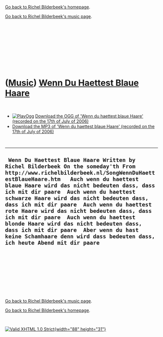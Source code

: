 [Go back to Richel Bilderbeek's homepage](index.htm).

[Go back to Richel Bilderbeek's music page](Music.htm).

 

 

 

 

 

([Music](Music.htm)) [Wenn Du Haettest Blaue Haare](SongWennDuHaettestBlaueHaare.htm)
=====================================================================================

 

-   [![PlayOgg](http://static.fsf.org/playogg/Play_ogg_80x15.png "I support PlayOgg!")](http://playogg.org)
    [Download the OGG of 'Wenn du haettest blaue Haare' (recorded on the
    17th of July of 2006)](CD04_10WennDuHaettestBlaueHaare.ogg)
-   [Download the MP3 of 'Wenn du haettest blaue Haare' (recorded on the
    17th of July of 2006)](CD04_10WennDuHaettestBlaueHaare.mp3)

 

  -------------------------------------------------------------------------------------------------------------------------------------------------------------------------------------------------------------------------------------------------------------------------------------------------------------------------------------------------------------------------------------------------------------------------------------------------------------------------------------------------------------------------------------------------------------------------------------------------------------------------
  ` Wenn Du Haettest Blaue Haare Written by Richel Bilderbeek On the someday'th From http://www.richelbilderbeek.nl/SongWennDuHaettestBlaueHaare.htm   Auch wenn du haettest blaue Haare wird das nicht bedeuten dass, dass ich mit dir paare  Auch wenn du haettest schwarze Haare wird das nicht bedeuten dass, dass ich mit dir paare  Auch wenn du haettest rote Haare wird das nicht bedeuten dass, dass ich mit dir paare  Auch wenn du haettest blonde Haare wird das nicht bedeuten dass, dass ich mit dir paare  Aber wenn du hast keine Schamhaare denn wird dass bedeuten dass, ich heute Abend mit dir paare`
  -------------------------------------------------------------------------------------------------------------------------------------------------------------------------------------------------------------------------------------------------------------------------------------------------------------------------------------------------------------------------------------------------------------------------------------------------------------------------------------------------------------------------------------------------------------------------------------------------------------------------

 

 

 

 

 

[Go back to Richel Bilderbeek's music page](Music.htm).

[Go back to Richel Bilderbeek's homepage](index.htm).

 

[![Valid XHTML 1.0 Strict](valid-xhtml10.png){width="88"
height="31"}](http://validator.w3.org/check?uri=referer)

